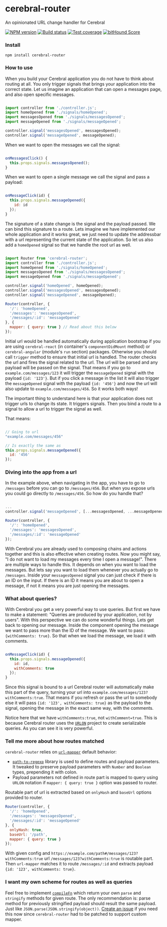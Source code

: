 # cerebral-router
An opinionated URL change handler for Cerebral

[![NPM version][npm-image]][npm-url]
[![Build status][travis-image]][travis-url]
[![Test coverage][coveralls-image]][coveralls-url]
[![bitHound Score][bithound-image]][bithound-url]

### Install

`npm install cerebral-router`

### How to use

When you build your Cerebral application you do not have to think about routing at all.
You only trigger signals that brings your application into the correct state.
Let us imagine an application that can open a messages page, and also open specific messages.

```javascript

import controller from './controller.js';
import homeOpened from './signals/homeOpened';
import messagesOpened from './signals/messagesOpened';
import messageOpened from './signals/messageOpened';

controller.signal('messagesOpened', messagesOpened);
controller.signal('messageOpened', messageOpened);
```

When we want to open the messages we call the signal:

```javascript

onMessagesClick() {
  this.props.signals.messagesOpened();
}
```

When we want to open a single message we call the signal and pass a payload:

```javascript

onMessageClick(id) {
  this.props.signals.messageOpened({
    id: id
  });
}
```

The signature of a state change is the signal and the payload passed.
We can bind this signature to a route.
Lets imagine we have implemented our whole application and it works great, we just need to update the addressbar with a url representing the current state of the application.
So let us also add a `homeOpened` signal so that we handle the root url as well.

```javascript

import Router from 'cerebral-router';
import controller from './controller.js';
import homeOpened from './signals/homeOpened';
import messagesOpened from './signals/messagesOpened';
import messageOpened from './signals/messageOpened';

controller.signal('homeOpened', homeOpened);
controller.signal('messagesOpened', messagesOpened);
controller.signal('messageOpened', messageOpened);

Router(controller, {
  '/': 'homeOpened',
  '/messages': 'messagesOpened',
  '/messages/:id': 'messageOpened'
}, {
  mapper: { query: true } // Read about this below
});
```

Initial url would be handled automatically during application bootstrap if you are using `cerebral-react` (in container's `componentDidMount` method) or `cerebral-angular` (module's `run` section) packages.
Otherwise you should call `trigger` method to ensure that initial url is handled.
The router checks the url and fires the signal related to the url.
The url will be parsed and any payload will be passed on the signal.
That means if you go to `example.com/messages/123` it will trigger the `messageOpened` signal with the payload `{id: '123'}`.
But if you click a message in the list it will also trigger the `messageOpened` signal with the payload `{id: '456'}` and now the url will also update to `example.com/messages/456`.
So it works both ways!

The important thing to understand here is that your application does not trigger urls to change its state.
It triggers signals. Then you bind a route to a signal to allow a url to trigger the signal as well.

That means:

```javascript

// Going to url
"example.com/messages/456"

// Is exactly the same as
this.props.signals.messageOpened({
  id: '456'
});
```

### Diving into the app from a url
In the example above, when navigating in the app, you have to go to `/messages` before you can go to `/messages/456`.
But when you expose urls you could go directly to `/messages/456`. So how do you handle that?

```javascript

...
controller.signal('messageOpened', [...messagesOpened, ...messageOpened]);

Router(controller, {
  '/': 'homeOpened',
  '/messages': 'messagesOpened',
  '/messages/:id': 'messageOpened'
});
```

With Cerebral you are already used to composing chains and actions together and this is also effective when creating routes.
Now you might say, "I do not want to load my messages every time I open a message!".
There are multiple ways to handle this. It depends on when you want to load the messages.
But lets say you want to load them whenever you actually go to `/messages`.
Inside your `messagesOpened` signal you can just check if there is an ID on the input.
If there is an ID it means you are about to open a message, if not it means you are just opening the messages.

### What about queries?
With Cerebral you get a very powerful way to use queries.
But first we have to make a statement: "Queries are produced by your application, not by users".
With this perspective we can do some wonderful things. Lets get back to opening our message.
Inside the component opening the message we want to pass more than the ID of the message.
We want to pass: `{withComments: true}`. So that when we load the message, we load it with comments.

```javascript

onMessageClick(id) {
  this.props.signals.messageOpened({
    id: id,
    withComments: true
  });
}
```

Since this signal is bound to a url Cerebral router will automatically make this part of the query, turning your url into `example.com/messages/123?withComments:true`.
That means if you refresh or pass the url to somebody else it will pass `{id: '123', withComments: true}` as the payload to the signal, opening the message in the exact same way, with the comments.

Notice here that we have `withComments:true`, not `withComment=true`.
This is because Cerebral router uses the [`URLON`](https://github.com/vjeux/URLON) project to create serializable queries.
As you can see it is very powerful.

### Tell me more about how routes matched

`cerebral-router` relies on [`url-mapper`](https://github.com/cerebral/url-mapper) default behavior:

* [`path-to-regexp`](https://github.com/pillarjs/path-to-regexp) library is used to define routes and payload parameters.
It tweaked to preserve payload parameters with `Number` and `Boolean` types, prepending it with colon.
* Payload parameters not defined in route part is mapped to query using `URLON` notation if `mapper: { query: true }` option was passed to router.

Routable part of url is extracted based on `onlyHash` and `baseUrl` options provided to router.

```javascript
Router(controller, {
  '/': 'homeOpened',
  '/messages': 'messagesOpened',
  '/messages/:id': 'messageOpened'
}, {
  onlyHash: true,
  baseUrl: '/path',
  mapper: { query: true }
});
```

With given config and `https://example.com/path#/messages/123?withComments:true` url `/messages/123?withComments:true` is routable part.
Then `url-mapper` matches it to route `/messages/:id` and extracts payload `{id: '123', withComments: true}`.

### I want my own scheme for routes as well as queries

Feel free to implement [`compileFn`](https://github.com/cerebral/url-mapper/#matcher) which return your own `parse` and `stringify` methods for given route.
The only recommendation is: parse method for previously stringified payload should result the same payload. Just like `JSON.parse(JSON.stringify(object))`.
[Create an issue](https://github.com/cerebral/cerebral-router/issues/new) if you need this now since `cerebral-router` had to be patched to support custom mapper.

[npm-image]: https://img.shields.io/npm/v/cerebral-router.svg?style=flat
[npm-url]: https://npmjs.org/package/cerebral-router
[travis-image]: https://img.shields.io/travis/cerebral/cerebral-router.svg?style=flat
[travis-url]: https://travis-ci.org/cerebral/cerebral-router
[coveralls-image]: https://img.shields.io/coveralls/cerebral/cerebral-router.svg?style=flat
[coveralls-url]: https://coveralls.io/r/cerebral/cerebral-router?branch=master
[bithound-image]: https://www.bithound.io/github/cerebral/cerebral-router/badges/score.svg
[bithound-url]: https://www.bithound.io/github/cerebral/cerebral-router
